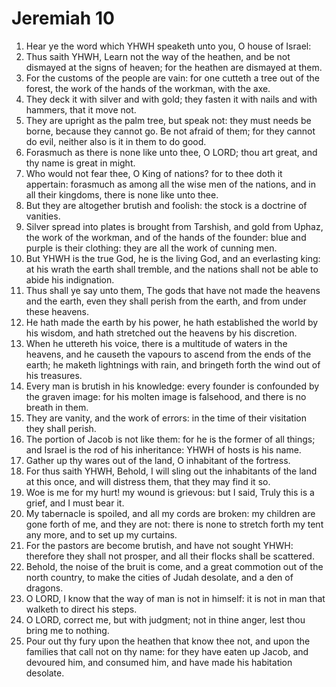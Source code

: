 ﻿# Jeremiah  10
1. Hear ye the word which YHWH speaketh unto you, O house of Israel: 
2. Thus saith YHWH, Learn not the way of the heathen, and be not dismayed at the signs of heaven; for the heathen are dismayed at them. 
3. For the customs of the people are vain: for one cutteth a tree out of the forest, the work of the hands of the workman, with the axe. 
4. They deck it with silver and with gold; they fasten it with nails and with hammers, that it move not. 
5. They are upright as the palm tree, but speak not: they must needs be borne, because they cannot go. Be not afraid of them; for they cannot do evil, neither also is it in them to do good. 
6. Forasmuch as there is none like unto thee, O LORD; thou art great, and thy name is great in might. 
7. Who would not fear thee, O King of nations? for to thee doth it appertain: forasmuch as among all the wise men of the nations, and in all their kingdoms, there is none like unto thee. 
8. But they are altogether brutish and foolish: the stock is a doctrine of vanities. 
9. Silver spread into plates is brought from Tarshish, and gold from Uphaz, the work of the workman, and of the hands of the founder: blue and purple is their clothing: they are all the work of cunning men. 
10. But YHWH is the true God, he is the living God, and an everlasting king: at his wrath the earth shall tremble, and the nations shall not be able to abide his indignation. 
11. Thus shall ye say unto them, The gods that have not made the heavens and the earth, even they shall perish from the earth, and from under these heavens. 
12. He hath made the earth by his power, he hath established the world by his wisdom, and hath stretched out the heavens by his discretion. 
13. When he uttereth his voice, there is a multitude of waters in the heavens, and he causeth the vapours to ascend from the ends of the earth; he maketh lightnings with rain, and bringeth forth the wind out of his treasures. 
14. Every man is brutish in his knowledge: every founder is confounded by the graven image: for his molten image is falsehood, and there is no breath in them. 
15. They are vanity, and the work of errors: in the time of their visitation they shall perish. 
16. The portion of Jacob is not like them: for he is the former of all things; and Israel is the rod of his inheritance: YHWH of hosts is his name. 
17.  Gather up thy wares out of the land, O inhabitant of the fortress. 
18. For thus saith YHWH, Behold, I will sling out the inhabitants of the land at this once, and will distress them, that they may find it so. 
19.  Woe is me for my hurt! my wound is grievous: but I said, Truly this is a grief, and I must bear it. 
20. My tabernacle is spoiled, and all my cords are broken: my children are gone forth of me, and they are not: there is none to stretch forth my tent any more, and to set up my curtains. 
21. For the pastors are become brutish, and have not sought YHWH: therefore they shall not prosper, and all their flocks shall be scattered. 
22. Behold, the noise of the bruit is come, and a great commotion out of the north country, to make the cities of Judah desolate, and a den of dragons. 
23.  O LORD, I know that the way of man is not in himself: it is not in man that walketh to direct his steps. 
24. O LORD, correct me, but with judgment; not in thine anger, lest thou bring me to nothing. 
25. Pour out thy fury upon the heathen that know thee not, and upon the families that call not on thy name: for they have eaten up Jacob, and devoured him, and consumed him, and have made his habitation desolate. 
